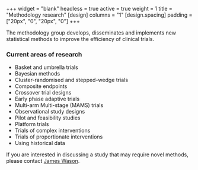 +++
widget = "blank" 
headless = true
active = true
weight = 1
title = "Methodology research"
[design]
  columns = "1"
[design.spacing]
  padding = ["20px", "0", "20px", "0"]
+++

The methodology group develops, disseminates and implements new statistical methods to improve the efficiency of clinical trials.

### Current areas of research 

- Basket and umbrella trials
- Bayesian methods
- Cluster-randomised and stepped-wedge trials
- Composite endpoints
- Crossover trial designs
- Early phase adaptive trials
- Multi-arm Multi-stage (MAMS) trials
- Observational study designs
- Pilot and feasibility studies
- Platform trials
- Trials of complex interventions
- Trials of proportionate interventions
- Using historical data

If you are interested in discussing a study that may require novel methods, please contact [James Wason](/people/james_wason/).

